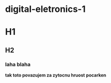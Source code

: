 # digital-eletronics-1
# H1
## H2
### laha blaha
**tak toto povazujem za zytocnu hruost**
__pocarken__

